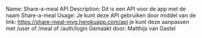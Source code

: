 Name: Share-a-meal API
Description: Dit is een API voor de app met de naam Share-a-meal
Usage: Je kunt deze API gebruiken door middel van de link: https://share-meal-mvg.herokuapp.com/api je kunt deze aanpassen met /user of /meal of /auth/login
Gemaakt door: Matthijs van Gastel
